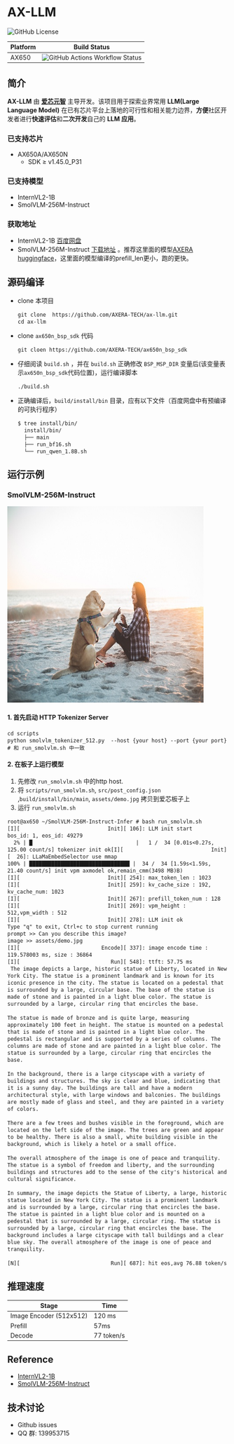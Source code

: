 # AX-LLM

![GitHub License](https://img.shields.io/github/license/AXERA-TECH/ax-llm)

| Platform | Build Status |
| -------- | ------------ |
| AX650    | ![GitHub Actions Workflow Status](https://img.shields.io/github/actions/workflow/status/AXERA-TECH/ax-llm/build_650.yml?internvl2)|

## 简介

**AX-LLM** 由 **[爱芯元智](https://www.axera-tech.com/)** 主导开发。该项目用于探索业界常用 **LLM(Large Language Model)** 在已有芯片平台上落地的可行性和相关能力边界，**方便**社区开发者进行**快速评估**和**二次开发**自己的 **LLM 应用**。

### 已支持芯片

- AX650A/AX650N
  - SDK ≥ v1.45.0_P31

### 已支持模型

- InternVL2-1B
- SmolVLM-256M-Instruct

### 获取地址

- InternVL2-1B [百度网盘](https://pan.baidu.com/s/1_LG-sPKnLS_LTWF3Cmcr7A?pwd=ph0e)
- SmolVLM-256M-Instruct [下载地址](https://github.com/techshoww/ax-llm/releases/download/v1.0.0/SmolVLM-256M-Instruct-AX650.tar.gz) 。推荐这里面的模型[AXERA huggingface](https://huggingface.co/AXERA-TECH/SmolVLM-256M-Instruct)，这里面的模型编译的prefill_len更小，跑的更快。

## 源码编译

-  clone 本项目  
    ```shell
    git clone  https://github.com/AXERA-TECH/ax-llm.git
    cd ax-llm
    ```
- clone `ax650n_bsp_sdk` 代码  
    ```shell
    git cloen https://github.com/AXERA-TECH/ax650n_bsp_sdk
    ```
- 仔细阅读 `build.sh` ，并在 `build.sh` 正确修改 `BSP_MSP_DIR` 变量后(该变量表示`ax650n_bsp_sdk`代码位置)，运行编译脚本  
    ```shell
    ./build.sh
    ```
- 正确编译后，`build/install/bin` 目录，应有以下文件（百度网盘中有预编译的可执行程序）
  ```
  $ tree install/bin/
    install/bin/
    ├── main
    ├── run_bf16.sh
    └── run_qwen_1.8B.sh
  ```
  
## 运行示例

### SmolVLM-256M-Instruct

![demo.jpg](assets/demo.jpg)

#### 1. 首先启动 HTTP Tokenizer Server  
```
cd scripts
python smolvlm_tokenizer_512.py  --host {your host} --port {your port}   # 和 run_smolvlm.sh 中一致
```

#### 2. 在板子上运行模型  
1) 先修改 `run_smolvlm.sh` 中的http host.  
2) 将 `scripts/run_smolvlm.sh`, `src/post_config.json` ,`build/install/bin/main`, `assets/demo.jpg` 拷贝到爱芯板子上  
3) 运行 `run_smolvlm.sh`  
```shell
root@ax650 ~/SmolVLM-256M-Instruct-Infer # bash run_smolvlm.sh 
[I][                            Init][ 106]: LLM init start
bos_id: 1, eos_id: 49279
  2% | █                                 |   1 /  34 [0.01s<0.27s, 125.00 count/s] tokenizer init ok[I][                            Init][  26]: LLaMaEmbedSelector use mmap
100% | ████████████████████████████████ |  34 /  34 [1.59s<1.59s, 21.40 count/s] init vpm axmodel ok,remain_cmm(3498 MB)B)
[I][                            Init][ 254]: max_token_len : 1023
[I][                            Init][ 259]: kv_cache_size : 192, kv_cache_num: 1023
[I][                            Init][ 267]: prefill_token_num : 128
[I][                            Init][ 269]: vpm_height : 512,vpm_width : 512
[I][                            Init][ 278]: LLM init ok
Type "q" to exit, Ctrl+c to stop current running
prompt >> Can you describe this image?
image >> assets/demo.jpg
[I][                          Encode][ 337]: image encode time : 119.578003 ms, size : 36864
[I][                             Run][ 548]: ttft: 57.75 ms
 The image depicts a large, historic statue of Liberty, located in New York City. The statue is a prominent landmark and is known for its iconic presence in the city. The statue is located on a pedestal that is surrounded by a large, circular base. The base of the statue is made of stone and is painted in a light blue color. The statue is surrounded by a large, circular ring that encircles the base.

The statue is made of bronze and is quite large, measuring approximately 100 feet in height. The statue is mounted on a pedestal that is made of stone and is painted in a light blue color. The pedestal is rectangular and is supported by a series of columns. The columns are made of stone and are painted in a light blue color. The statue is surrounded by a large, circular ring that encircles the base.

In the background, there is a large cityscape with a variety of buildings and structures. The sky is clear and blue, indicating that it is a sunny day. The buildings are tall and have a modern architectural style, with large windows and balconies. The buildings are mostly made of glass and steel, and they are painted in a variety of colors.

There are a few trees and bushes visible in the foreground, which are located on the left side of the image. The trees are green and appear to be healthy. There is also a small, white building visible in the background, which is likely a hotel or a small office.

The overall atmosphere of the image is one of peace and tranquility. The statue is a symbol of freedom and liberty, and the surrounding buildings and structures add to the sense of the city's historical and cultural significance.

In summary, the image depicts the Statue of Liberty, a large, historic statue located in New York City. The statue is a prominent landmark and is surrounded by a large, circular ring that encircles the base. The statue is painted in a light blue color and is mounted on a pedestal that is surrounded by a large, circular ring. The statue is surrounded by a large, circular ring that encircles the base. The background includes a large cityscape with tall buildings and a clear blue sky. The overall atmosphere of the image is one of peace and tranquility.

[N][                             Run][ 687]: hit eos,avg 76.88 token/s
```

## 推理速度  
| Stage | Time |
|------|------|
| Image Encoder (512x512) | 120 ms  | 
| Prefill |  57ms    |
| Decode  |  77 token/s |

## Reference

- [InternVL2-1B](https://huggingface.co/OpenGVLab/InternVL2-1B)
- [SmolVLM-256M-Instruct](https://huggingface.co/HuggingFaceTB/SmolVLM-256M-Instruct)
## 技术讨论

- Github issues
- QQ 群: 139953715
